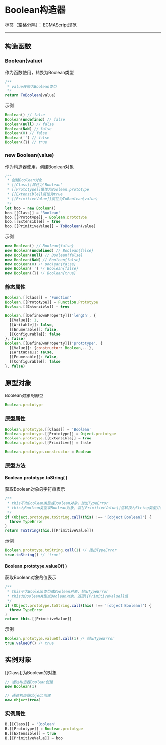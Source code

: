 # Boolean构造器

标签（空格分隔）： ECMAScript规范

---

## 构造函数

### Boolean(value)

作为函数使用，转换为Boolean类型

```javascript
/**
 * value转换为Boolean类型
 */
return ToBoolean(value)
```

示例

```javascript
Boolean() // false
Boolean(undefined) // false
Boolean(null) // false
Boolean(NaN) // false
Boolean(0) // false
Boolean('') // false
Boolean({}) // true
```

### new Boolean(value)

作为构造器使用，创建Boolean对象

```javascript
/**
 * 创建Boolean对象
 * [[Class]]属性为'Boolean'
 * [[Prototype]]属性为Boolean.prototype
 * [[Extensible]]属性为true
 * [[PrimitiveValue]]属性为ToBoolean(value)
 */
let boo = new Boolean()
boo.[[Class]] = 'Boolean'
boo.[[Prototype]] = Boolean.prototype
boo.[[Extensible]] = true
boo.[[PrimitiveValue]] = ToBoolean(value)
```

示例

```javascript
new Boolean() // Boolean{false}
new Boolean(undefined) // Boolean{false}
new Boolean(null) // Boolean{false}
new Boolean(NaN) // Boolean{false}
new Boolean(0) // Boolean{false}
new Boolean('') // Boolean{false}
new Boolean({}) // Boolean{true}
```

### 静态属性

```javascript
Boolean.[[Class]] = 'Function'
Boolean.[[Prototype]] = Function.Prototype
Boolean.[[Extensible]] = true

Boolean.[[DefineOwnProperty]]('length', {
  [[Value]]: 1,
  [[Writable]]: false,
  [[Enumerable]]: false,
  [[Configurable]]: false
}, false)
Boolean.[[DefineOwnProperty]]('prototype', {
  [[Value]]: {constructor: Boolean,...},
  [[Writable]]: false,
  [[Enumerable]]: false,
  [[Configurable]]: false
}, false)
```

## 原型对象

Boolean对象的原型

```javascript
Boolean.prototype
```

### 原型属性

```javascript
Boolean.prototype.[[Class]] = 'Boolean'
Boolean.prototype.[[Prototype]] = Object.prototype
Boolean.prototype.[[Extensible]] = true
Boolean.prototype.[[Primitive]] = fasle

Boolean.prototype.constructor = Boolean
```

### 原型方法

#### Boolean.prototype.toString( )

获取Boolean对象的字符串表示

```javascript
/**
 * this不为Boolean类型或Boolean对象，抛出TypeError
 * this为Boolean类型或Boolean对象，将[[PrimitiveValue]]值转换为String类型并返回
 */
if (Object.prototype.toString.call(this) !== '[object Boolean]') {
  throw TypeError
}
return ToString(this.[[PrimitiveValue]])
```

示例

```javascript
Boolean.prototype.toString.call(1) // 抛出TypeError
true.toString() // 'true'
```

#### Boolean.prototype.valueOf( )

获取Boolean对象的值表示

```javascript
/**
 * this不为Boolean类型或Boolean对象，抛出TypeError
 * this为Boolean类型或Boolean对象，返回[[PrimitiveValue]]值
 */
if (Object.prototype.toString.call(this) !== '[object Boolean]') {
  throw TypeError
}
return this.[[PrimitiveValue]]
```

示例

```javascript
Boolean.prototype.valueOf.call(1) // 抛出TypeError
true.valueOf() // true
```

## 实例对象

[[Class]]为Boolean的对象

```javascript
// 通过构造器Boolean创建
new Boolean(1)

// 通过构造器Object创建
new Object(true)
```

### 实例属性

```javascript
B.[[Class]] = 'Boolean'
B.[[Prototype]] = Boolean.prototype
B.[[Extensible]] = true
B.[[PrimitiveValue]] = boo
```
